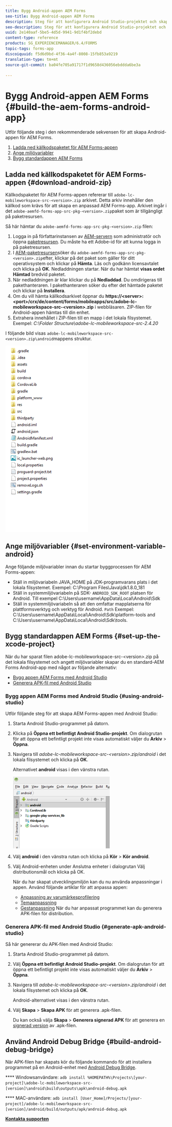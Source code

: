 ```yaml
---
title: Bygg Android-appen AEM Forms
seo-title: Bygg Android-appen AEM Forms
description: Steg för att konfigurera Android Studio-projektet och skapa APK-filen för AEM Forms-appen för Android
seo-description: Steg för att konfigurera Android Studio-projektet och skapa APK-filen för AEM Forms-appen för Android
uuid: 2e140aaf-5be5-4d5d-9941-9d1f4bf2debd
content-type: reference
products: SG_EXPERIENCEMANAGER/6.4/FORMS
topic-tags: forms-app
discoiquuid: f5d6d9bd-4f36-4a4f-8008-15fb853a9219
translation-type: tm+mt
source-git-commit: ba04fe705a91717f1d9658d436056ebddda6be3a

---
```



# Bygg Android-appen AEM Forms {#build-the-aem-forms-android-app}

Utför följande steg i den rekommenderade sekvensen för att skapa Android-appen för AEM Forms.

1. [Ladda ned källkodspaketet för AEM Forms-appen](/help/forms/using/setup-eclipse-project-build-installer.md#main-pars-header-277929160)
1. [Ange miljövariabler](/help/forms/using/setup-eclipse-project-build-installer.md#main-pars-header-111803610)
1. [Bygg standardappen AEM Forms](/help/forms/using/setup-eclipse-project-build-installer.md#main-pars-heading-0)

## Ladda ned källkodspaketet för AEM Forms-appen {#download-android-zip}

Källkodspaketet för AEM Forms-appen refererar till `adobe-lc-mobileworkspace-src-<version>.zip` arkivet. Detta arkiv innehåller den källkod som krävs för att skapa en anpassad AEM Forms-app. Arkivet ingår i det `adobe-aemfd-forms-app-src-pkg-<version>.zip`paket som är tillgängligt på paketresursen.

Så här hämtar du `adobe-aemfd-forms-app-src-pkg-<version>.zip` filen:

1. Logga in på författarinstansen av [AEM-servern](http://localhost:4502/) som administratör och öppna [paketresursen](http://localhost:4502/crx/packageshare). Du måste ha ett Adobe-id för att kunna logga in på paketresursen.
1. I [AEM-paketresursen](http://localhost:4502/crx/packageshare/login.html)söker du `adobe-aemfd-forms-app-src-pkg-<version>.zip`efter, klickar på det paket som gäller för ditt operativsystem och klickar på **Hämta**. Läs och godkänn licensavtalet och klicka på **OK**. Nedladdningen startar. När du har hämtat **visas ordet Hämtad** bredvid paketet.
1. När nedladdningen är klar klickar du på **Nedladdad**. Du omdirigeras till pakethanteraren. I pakethanteraren söker du efter det hämtade paketet och klickar på **Installera**.
1. Om du vill hämta källkodsarkivet öppnar du **https://&lt;server>:&lt;port>/crx/de/content/forms/mobileapps/src/adobe-lc-mobileworkspace-src-&lt;version>.zip** i webbläsaren. ZIP-filen för Android-appen hämtas till din enhet.
1. Extrahera innehållet i ZIP-filen till en mapp i det lokala filsystemet. Exempel: *C:\Folder Structure\adobe-lc-mobileworkspace-src-2.4.20*

I följande bild visas `adobe-lc-mobileworkspace-src-<version>.zip\android`mappens struktur.

![zip_android_folder_structure](assets/zip_android_folder_structure.png)

## Ange miljövariabler {#set-environment-variable-android}

Ange följande miljövariabler innan du startar byggprocessen för AEM Forms-appen:

* Ställ in miljövariabeln JAVA_HOME på JDK-programvarans plats i det lokala filsystemet. Exempel: C:\Program Files\Java\jdk1.8.0_181
* Ställ in systemmiljövariabeln på SDK- `ANDROID_SDK_ROOT` platsen för Android. Till exempel C:\Users\username\AppData\Local\Android\Sdk
* Ställ in systemmiljövariabeln så att den omfattar mapplatserna för plattformsverktyg och verktyg för Android. `Path` Exempel: C:\Users\username\AppData\Local\Android\Sdk\platform-tools and C:\Users\username\AppData\Local\Android\Sdk\tools.

## Bygg standardappen AEM Forms {#set-up-the-xcode-project}

När du har sparat filen adobe-lc-mobileworkspace-src-&lt;version>.zip på det lokala filsystemet och angett miljövariabler skapar du en standard-AEM Forms Android-app med något av följande alternativ:

* [Bygg appen AEM Forms med Android Studio](/help/forms/using/setup-eclipse-project-build-installer.md#main-pars-header-1347434739)
* [Generera APK-fil med Android Studio](/help/forms/using/setup-eclipse-project-build-installer.md#main-pars-header-0)

### Bygg appen AEM Forms med Android Studio {#using-android-studio}

Utför följande steg för att skapa AEM Forms-appen med Android Studio:

1. Starta Android Studio-programmet på datorn.
1. Klicka på **Öppna ett befintligt Android Studio-projekt**. Om dialogrutan för att öppna ett befintligt projekt inte visas automatiskt väljer du **Arkiv** > **Öppna**.
1. Navigera till *adobe-lc-mobileworkspace-src-&lt;version>.zip/android* i det lokala filsystemet och klicka på **OK**.

   Alternativet **android** visas i den vänstra rutan.

   ![android_folder_studio](assets/android_folder_studio.png)

1. Välj **android** i den vänstra rutan och klicka på **Kör** > **Kör android**.
1. Välj Android-enheten under Anslutna enheter i dialogrutan Välj distributionsmål och klicka på OK.

   När du har skapat utvecklingsmiljön kan du nu använda anpassningar i appen. Använd följande artiklar för att anpassa appen:

   * [Anpassning av varumärkesprofilering](/help/forms/using/branding-customization.md)
   * [Temaanpassning](/help/forms/using/theme-customization.md)
   * [Gestanpassning](/help/forms/using/gesture-customization.md)
   När du har anpassat programmet kan du generera APK-filen för distribution.

### Generera APK-fil med Android Studio {#generate-apk-android-studio}

Så här genererar du APK-filen med Android Studio:

1. Starta Android Studio-programmet på datorn.
1. Välj **Öppna ett befintligt Android Studio-projekt**. Om dialogrutan för att öppna ett befintligt projekt inte visas automatiskt väljer du **Arkiv** > **Öppna**.
1. Navigera till *adobe-lc-mobileworkspace-src-&lt;version>.zip/android* i det lokala filsystemet och klicka på **OK**.

   Android-alternativet visas i den vänstra rutan.

1. Välj **Skapa** > **Skapa APK** för att generera .apk-filen.

   Du kan också välja **Skapa** > **Generera signerad APK** för att generera en [signerad version](https://developer.android.com/studio/publish/app-signing) av .apk-filen.

## Använd Android Debug Bridge {#build-android-debug-bridge}

När APK-filen har skapats kör du följande kommando för att installera programmet på en Android-enhet med [Android Debug Bridge](https://developer.android.com/tools/help/adb.html).

**** Windowsanvändare: `adb install %HOMEPATH%\Projects\[your-project]\adobe-lc-mobileworkspace-src-[version]\android\build\outputs\apk\android-debug.apk`

**** MAC-användare: `adb install [User_Home]/Projects/[your-project]/adobe-lc-mobileworkspace-src-[version]/android/build/outputs/apk/android-debug.apk`

**[Kontakta supporten](https://www.adobe.com/account/sign-in.supportportal.html)**

